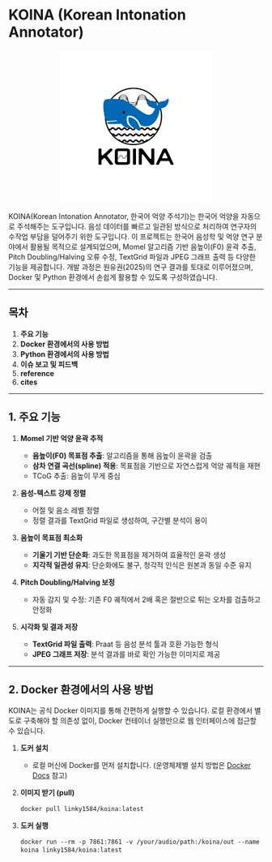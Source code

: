 # KOINA (Korean Intonation Annotator)
<p align="center">
  <img src="./docs/logo.jpg" width="300"/>
</p>

KOINA(Korean Intonation Annotator, 한국어 억양 주석기)는 한국어 억양을 자동으로 주석해주는 도구입니다. 음성 데이터를 빠르고 일관된 방식으로 처리하여 연구자의 수작업 부담을 덜어주기 위한 도구입니다.
이 프로젝트는 한국어 음성학 및 억양 연구 분야에서 활용될 목적으로 설계되었으며, Momel 알고리즘 기반 음높이(F0) 윤곽 추출, Pitch Doubling/Halving 오류 수정, TextGrid 파일과 JPEG 그래프 출력 등 다양한 기능을 제공합니다.
개발 과정은 원유권(2025)의 연구 결과를 토대로 이루어졌으며, Docker 및 Python 환경에서 손쉽게 활용할 수 있도록 구성하였습니다.

---

## 목차
1. **주요 기능**
2. **Docker 환경에서의 사용 방법**
3. **Python 환경에서의 사용 방법**
4. **이슈 보고 및 피드백**
6. **reference**
7. **cites**

---

## 1. 주요 기능
1. **Momel 기반 억양 윤곽 추적**
   - **음높이(F0) 목표점 추출**: 알고리즘을 통해 음높이 윤곽을 검출
   - **삼차 연결 곡선(spline) 적용**: 목표점을 기반으로 자연스럽게 억양 궤적을 재현
   - TCoG 추출: 음높이 무게 중심

2. **음성-텍스트 강제 정렬**
   - 어절 및 음소 레벨 정렬
   - 정렬 결과를 TextGrid 파일로 생성하여, 구간별 분석이 용이

3. **음높이 목표점 최소화**
   - **기울기 기반 단순화**: 과도한 목표점을 제거하여 효율적인 윤곽 생성
   - **지각적 일관성 유지**: 단순화에도 불구, 청각적 인식은 원본과 동일 수준 유지

4. **Pitch Doubling/Halving 보정**
   - 자동 감지 및 수정: 기존 F0 궤적에서 2배 혹은 절반으로 튀는 오차를 검출하고 안정화

5. **시각화 및 결과 저장**
   - **TextGrid 파일 출력**: Praat 등 음성 분석 툴과 호환 가능한 형식
   - **JPEG 그래프 저장**: 분석 결과를 바로 확인 가능한 이미지로 제공

---

## 2. Docker 환경에서의 사용 방법
KOINA는 공식 Docker 이미지를 통해 간편하게 실행할 수 있습니다. 로컬 환경에서 별도로 구축해야 할 의존성 없이, Docker 컨테이너 실행만으로 웹 인터페이스에 접근할 수 있습니다.

1. **도커 설치**
   - 로컬 머신에 Docker를 먼저 설치합니다. (운영체제별 설치 방법은 [Docker Docs](https://docs.docker.com/get-docker/) 참고)

2. **이미지 받기 (pull)**
   ```bash
   docker pull linky1584/koina:latest

3. **도커 실행**
   ```
   docker run --rm -p 7861:7861 -v /your/audio/path:/koina/out --name koina linky1584/koina:latest